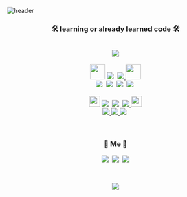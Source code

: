 ![header](https://capsule-render.vercel.app/api?type=slice&reversal=false&color=0:fbc2eb,100:a6c1ee&height=300&section=header&text=Moolgu%20Tree%20&desc=Lee%20EunJun%20/%20Dongyang%20Mirae%20University&animation=fadeIn&descAlignY=80&fontSize=90)

<div style="text-align:center;">
<p></p>
<h3 align="center">🛠 learning or already learned code 🛠</h3>

<!-- OSS 팀 -->
<p align="center">
  <br> 
  <a href="https://github.com/QBteamOSS" target="_blank"><img src="https://img.shields.io/badge/QB%20team%20OSS-e2ebf0?style=for-the-badge&logo=Apostrophe&logoColor=white"/></a>
  <br>
  <br>
<!-- 배우거나 이미 배운 프로그램 언어 -->  
  <img src="https://user-images.githubusercontent.com/85077262/195754101-8a3ca706-7e7f-48ef-9497-f6d56f82d5c7.png" width="35px">
  <a href="https://www.hostinger.com/tutorials/what-is-html" target="_blank"> <img src="https://img.shields.io/badge/HTML5-E34F26?style=for-the-badge&logo=HTML5&logoColor=white"></a>&nbsp
  <a href="https://www.w3schools.com/css/css_intro.asp" target="_blank"><img src="https://img.shields.io/badge/CSS3-1572B6?style=for-the-badge&logo=CSS3&logoColor=white"/>
  <img src="https://user-images.githubusercontent.com/85077262/195754101-8a3ca706-7e7f-48ef-9497-f6d56f82d5c7.png" width="35px">
  <br>
  <a href="https://www.python.org/" target="_blank"> <img src="https://img.shields.io/badge/Python-3776AB?style=for-the-badge&logo=Python&logoColor=f6d365"></a>&nbsp
  <a href="https://www.iso.org/home.html" target="_blank"><img src="https://img.shields.io/badge/C-A8B9CC?style=for-the-badge&logo=C&logoColor=e2ebf0"></a>&nbsp
  <a href="https://www.java.com/ko/" target="_blank"><img src="https://img.shields.io/badge/Java-5ee7df?style=for-the-badge&logo=Java&logoColor=4facfe"></a>&nbsp
  <a href="https://www.w3schools.com/sql/sql_intro.asp" target="_blank"><img src="https://img.shields.io/badge/SQL-34567C?style=for-the-badge&logo=Adminer&logoColor=4facfe"></a>&nbsp
  <br>
  <br>
<!-- 사용하는 프로그램 --> 
  <img src="https://user-images.githubusercontent.com/85077262/195753286-d23bf29a-b6fe-42a4-8df8-4fd95488b6e6.png" width="25px">
  <a href="https://www.mysql.com/" target="_blank"><img src="https://img.shields.io/badge/MySQL-4479A1?style=for-the-badge&logo=MySQL&logoColor=white"></a>&nbsp
  <a href="https://atom.io/" target="_blank"><img src="https://img.shields.io/badge/Atom-66595C?style=for-the-badge&logo=Atom&logoColor=white"></a>&nbsp
  <a href="https://visualstudio.microsoft.com/ko/"> <img src="https://img.shields.io/badge/Visual Studio-5C2D91?style=for-the-badge&logo=Visual Studio&logoColor=white"/>
  <img src="https://user-images.githubusercontent.com/85077262/195753286-d23bf29a-b6fe-42a4-8df8-4fd95488b6e6.png" width="25px">
  <br>
  <a href="https://code.visualstudio.com/"><img src="https://img.shields.io/badge/Visual Studio Code-007ACC?style=for-the-badge&logo=Visual Studio Code&logoColor=white"/>
  <a href="https://www.eclipse.org/downloads/"><img src="https://img.shields.io/badge/Eclipse IDE-2C2255?style=for-the-badge&logo=Eclipse IDE&logoColor=white"/>
  <a href="https://git.kernel.org/pub/scm/git/git.git" target="_blank"><img src="https://img.shields.io/badge/Git-fee140?style=for-the-badge&logo=Git&logoColor=F05032"></a>&nbsp
<br>
</p>

<br>

<!-- 내 정보 --> 
<h3 align="center"> 🧸 Me 🧸 </h3>
                  
<p align="center">
  <a href="https://twitter.com/moolgutree?t=BIiSFLKCjrmOZMhupXJJWg&s=09"><img src="https://img.shields.io/badge/Twitter-6AFDEF?style=flat-square&logo=Twitter&logoColor=1DA1F2&link=https://twitter.com/moolgutree?t=BIiSFLKCjrmOZMhupXJJWg&s=09"/></a>&nbsp
  <a href="https://www.instagram.com/moolgutree/"><img src="https://img.shields.io/badge/Instagram-6AFDEF?style=flat-square&logo=Instagram&logoColor=F05032&link=https://www.instagram.com/moolgutree/"/></a>&nbsp
  <a href="mailto:brave3633@naver.com"><img src="https://img.shields.io/badge/Mail(Naver)-6AFDEF?style=flat-square&logo=Mail.Ru&logoColor=03C75A&link=brave3633@naver.com"/></a>
</p>
<br>

<!-- 깃허브 조회 수 --> 
<p align="center">
  <a href="https://hits.seeyoufarm.com"><img src="https://hits.seeyoufarm.com/api/count/incr/badge.svg?url=https%3A%2F%2Fgithub.com%2Fmoolgutree&count_bg=%238EC5FC&title_bg=%23DADADB&icon=github.svg&icon_color=%23888888&title=Hits&edge_flat=false"/></a>
</p>

